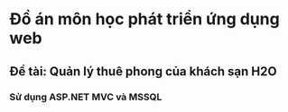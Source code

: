 # Đồ án môn học phát triển ứng dụng web
## Đề tài: Quản lý thuê phong của khách sạn H2O
### Sử dụng ASP.NET MVC và MSSQL
